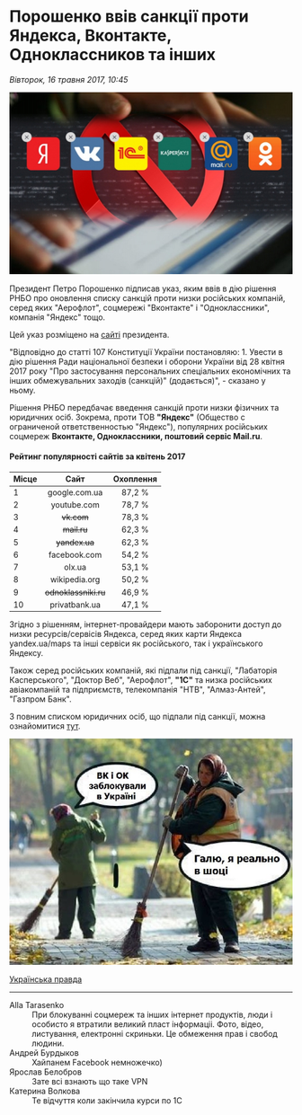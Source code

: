 # Порошенко ввів санкції проти Яндекса, Вконтакте, Одноклассников та інших

*Вівторок, 16 травня 2017, 10:45*

![Заборона соцмереж](/images/blocking_sites.jpg "Заборона соцмереж")

Президент Петро Порошенко підписав указ, яким ввів в дію рішення РНБО про оновлення списку санкцій проти низки російських компаній, серед яких "Аерофлот", соцмережі "Вконтакте" і "Одноклассники", компанія "Яндекс" тощо.

Цей указ розміщено на [сайті][1] президента.

"Відповідно до статті 107 Конституції України постановляю: 1. Увести в дію рішення Ради національної безпеки і оборони України від 28 квітня 2017 року "Про застосування персональних спеціальних економічних та інших обмежувальних заходів (санкцій)" (додається)", - сказано у ньому.

Рішення РНБО передбачає введення санкцій проти низки фізичних та юридичних осіб. Зокрема, проти ТОВ **"Яндекс"** (Общество с ограниченой ответственностью "Яндекс"), популярних російських соцмереж **Вконтакте, Одноклассники, поштовий сервіс Mail.ru**.

#### Рейтинг популярності сайтів за квітень 2017

| Місце | Сайт                 | Охоплення |
|-------|:--------------------:| :--------:|
| 1     | google.com.ua        | 87,2 %    |
| 2     | youtube.com          | 78,7 %    |
| 3     | ~~vk.com~~           | 78,3 %    |
| 4     | ~~mail.ru~~          | 62,3 %    |
| 5     | ~~yandex.ua~~        | 62,3 %    |
| 6     | facebook.com         | 54,2 %    |
| 7     | olx.ua               | 53,1 %    |
| 8     | wikipedia.org        | 50,2 %    |
| 9     | ~~odnoklassniki.ru~~ | 46,9 %    |
| 10    | privatbank.ua        | 47,1 %    |

Згідно з рішенням, інтернет-провайдери мають заборонити доступ до низки ресурсів/сервісів Яндекса, серед яких карти Яндекса yandex.ua/maps та інші сервіси як російського, так і українського Яндексу.

Також серед російських компаній, які підпали під санкції, "Лабаторія Касперського", "Доктор Веб", "Аерофлот", **"1С"** та низка російських авіакомпаній та підприємств, телекомпанія "НТВ", "Алмаз-Антей", "Газпром Банк".

З повним списком юридичних осіб, що підпали під санкції, можна ознайомитися [тут][2].

![Мемасік](/images/joke.jpg "Мемасік")

[Українська правда][3]

___

<dl>
  <dt>Alla Tarasenko</dt>
  <dd>При блокуванні соцмереж та інших інтернет продуктів, люди і особисто я втратили великий пласт інформаціі. Фото, відео, листування, електронні скриньки. Це обмеження прав і свобод людини.</dd>
  <dt>Андрей Бурдыков</dt>
  <dd>Хайпанем Facebook немножечко)</dd>
  <dt>Ярослав Белобров</dt>
  <dd>Зате всі взнають що таке VPN</dd>
  <dt>Катерина Волкова</dt>
  <dd>Те відчуття коли закінчила курси по 1С</dd>
</dl>

[1]: http://www.president.gov.ua/documents/1332017-21850
[2]: http://www.president.gov.ua/storage/j-files-storage/00/40/30/6f76b8df9d0716da74bb4ae6a900d483_1494864914.pdf
[3]: http://www.pravda.com.ua/news/2017/05/16/7144033/